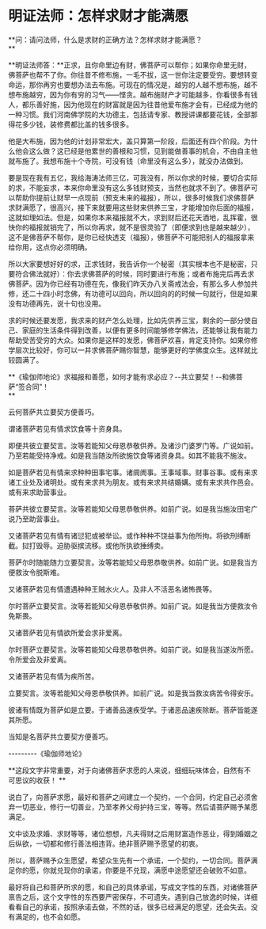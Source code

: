 # 明证法师：怎样求财才能满愿

**问：请问法师，什么是求财的正确方法？怎样求财才能满愿？  
**

**明证法师答：**正求，且你命里边有财，佛菩萨可以帮你；如果你命里无财，佛菩萨也帮不了你。你往昔不修布施，一毛不拔，这一世你注定要受穷。要想转变命运，那你再穷也要想办法去布施。可现在的情况是，越穷的人越不想布施，越不想布施越穷，因为你有穷的习气——悭贪。越布施财产才可能越多，你看很多有钱人，都乐善好施，因为他现在的财富就是因为往昔他爱布施才会有，已经成为他的一种习惯。我们河南佛学院的大功德主，包括请专家、教授讲课都要花钱，全部那得花多少钱，装修费都比盖的钱多很多。

他是大布施，因为他的计划非常宏大，盖只算第一阶段，后面还有四个阶段。为什么他会这么做？这已经是他累世的善根和习惯，见到能做善事的机会，不由自主他就布施了。我想布施十个寺院，可没有钱（命里没有这么多），就没办法做到。

要是现在我有五亿，我给海涛法师三亿，可我没有，所以你求的时候，要切合实际的求，不能妄求，本来你命里没有这么多钱财预支，当然也就求不到了。佛菩萨可以帮助你提前让财早一点现前（预支未来的福报），所以，很多时候我们求佛菩萨求财满愿了，很高兴，接下来就要用这些财来供养三宝，才能增加你后面的福报，这就如理如法。但是，如果你本来福报就不大，求到财后还花天酒地，乱挥霍，很快你的福报就销完了，所以你再求，就不是很灵验了（即便求到也是越来越少），这不是佛菩萨不帮你，是你已经快透支（福报），佛菩萨不可能把别人的福报拿来给你用，这点你必须明确。

所以大家要想好好的求，正求钱财，我告诉你一个秘密（其实根本也不是秘密，只要符合佛法就好）：你去求佛菩萨的时候，同时要进行布施；或者布施完后再去求佛菩萨。因为你已经有功德在先，像我们昨天办八关斋戒法会，有那么多人参加共修，还二十四小时念佛，有功德可以回向，所以回向的的时候一句就行，但是如果没有功德再先，说十句也没用。

求的时候还要发愿，我求来的财产怎么处理，比如先供养三宝，剩余的一部分使自己、家庭的生活条件得到改善，以便有更多时间能够修学佛法，还能够让我有能力帮助受苦受穷的大众。如果你是这样的发愿，佛菩萨欢喜，肯定支持你。如果你修学层次比较好，你可以一并求佛菩萨赐你智慧，能够更好的学佛度众生。这样就比较圆满了。

**《瑜伽师地论》求福报和善愿，如何才能有求必应？--共立要契！--和佛菩萨“签合同”！  
**

云何菩萨共立要契方便善巧。

谓诸菩萨若见有情求饮食等十资身具。

即便共彼立要契言。汝等若能知父母恩恭敬供养。及诸沙门婆罗门等。广说如前。乃至若能受持净戒。如是我当随汝所欲施饮食等诸资身具。如其不能我不施汝。

如是菩萨若见有情来求种种田事宅事。诸阛阓事。王事域事。财事谷事。或有来求诸工业处及诸明处。或有来求共为朋友。或有来求共结婚媾。或有来求共作邑会。或有来求助营事业。

菩萨共彼立要契言。汝等若能知父母恩恭敬供养。如前广说。如是我当施汝田宅广说乃至助营事业。

又诸菩萨若见有情有诸愆犯或被举讼。或作种种不饶益事为他所拘。将欲刑缚断截。挝打毁辱。迫胁驱摈流移。或他所执欲捶缚卖。

菩萨尔时随能随力立要契言。汝等若能知父母恩恭敬供养。如前广说。如是我当方便救汝令脱斯难。

又诸菩萨若见有情遭遇种种王贼水火人。及非人不活恶名诸怖畏等。

尔时菩萨立要契言。汝等若能知父母恩恭敬供养。如前广说。如是我当方便救汝令免斯畏。

又诸菩萨若见有情欲所爱会求非爱离。

尔时菩萨立要契言。汝等若能知父母恩恭敬供养。如前广说。如是我当遂汝所愿。令所爱会及非爱离。

又诸菩萨若见有情为疾所苦。

立要契言。汝等若能知父母恩恭敬供养。如前广说。如是我当救汝病苦令得安乐。

彼诸有情既为菩萨如是立要。于诸善品速疾受学。于诸恶品速疾除断。菩萨皆能遂其所愿。

当知是名菩萨共立要契方便善巧。

---------《瑜伽师地论》

**这段文字非常重要，对于向诸佛菩萨求愿的人来说，细细玩味体会，自然有不可思议的收获！ **

说白了，向菩萨求愿，最好和菩萨之间建立一个契约，一个合同，约定自己必须舍弃一切恶业，修行一切善业，乃至孝养父母护持三宝，等等。然后请菩萨赐予某愿满足。

文中谈及求婚、求财等等，诸位想想，凡夫得财之后用财富造作恶业，得到婚姻之后纵欲，一切都和修行善法相违背。绝非菩萨赐予愿望的初衷。

所以，菩萨赐予众生愿望，希望众生先有一个承诺，一个契约，一切合同。菩萨满足你的愿，你就兑现你的承诺，你要是不兑现，满愿中途愿望还会破败不如意。

最好将自己和菩萨所求的愿，和自己的具体承诺，写成文字性的东西，对诸佛菩萨禀告之后，这个文字性的东西要严密保存，不可遗失。遇到自己放逸的时候，详细看看自己的承诺，按照承诺去做，不然的话，很多已经满足的愿望，还会失去。没有满足的，也不会如愿。

